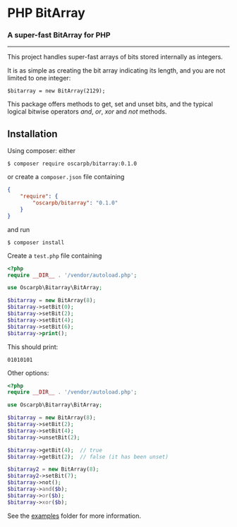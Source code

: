 PHP BitArray
======================

### A super-fast BitArray for PHP
-----------------------------

This project handles super-fast arrays of bits stored internally as integers.

It is as simple as creating the bit array indicating its length, and you are not limited to one integer:
~~~
$bitarray = new BitArray(2129);
~~~

This package offers methods to get, set and unset bits, and the typical logical bitwise operators _and_, _or_, _xor_ and _not_ methods.

Installation
------------

Using composer: either

~~~
$ composer require oscarpb/bitarray:0.1.0
~~~

or create a `composer.json` file containing

~~~json
{
    "require": {
        "oscarpb/bitarray": "0.1.0"
    }
}
~~~
and run
~~~
$ composer install
~~~

Create a `test.php` file containing
~~~php
<?php
require __DIR__ . '/vendor/autoload.php';

use Oscarpb\Bitarray\BitArray;

$bitarray = new BitArray(8);
$bitarray->setBit(0);
$bitarray->setBit(2);
$bitarray->setBit(4);
$bitarray->setBit(6);
$bitarray->print();
~~~
This should print:
~~~
01010101
~~~

Other options:
~~~php
<?php
require __DIR__ . '/vendor/autoload.php';

use Oscarpb\Bitarray\BitArray;

$bitarray = new BitArray(8);
$bitarray->setBit(2);
$bitarray->setBit(4);
$bitarray->unsetBit(2);

$bitarray->getBit(4);  // true
$bitarray->getBit(2);  // false (it has been unset)

$bitarray2 = new BitArray(8);
$bitarray2->setBit(7);
$bitarray->not();
$bitarray->and($b);
$bitarray->or($b);
$bitarray->xor($b);
~~~

See the [examples](https://github.com/oscarpascualbakker/bit-array/tree/master/examples) folder for more information.

